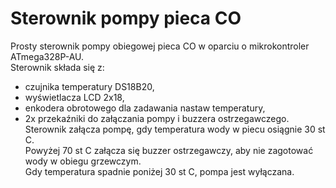 # Sterownik pompy pieca CO
Prosty sterownik pompy obiegowej pieca CO w oparciu o mikrokontroler ATmega328P-AU.  
Sterownik składa się z:
- czujnika temperatury DS18B20,
- wyświetlacza LCD 2x18,
- enkodera obrotowego dla zadawania nastaw temperatury,
- 2x przekaźniki do załączania pompy i buzzera ostrzegawczego.    
Sterownik załącza pompę, gdy temperatura wody w piecu osiągnie 30 st C.  
Powyżej 70 st C załącza się buzzer ostrzegawczy, aby nie zagotować wody w obiegu grzewczym.  
Gdy temperatura spadnie poniżej 30 st C, pompa jest wyłączana.  
